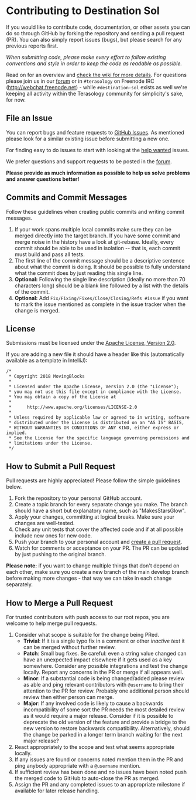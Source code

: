 # Contributing to Destination Sol

If you would like to contribute code, documentation, or other assets you can do so through GitHub by forking the repository and sending a pull request (PR). You can also simply report issues (bugs), but please search for any previous reports first.

*When submitting code, please make every effort to follow existing conventions and style in order to keep the code as readable as possible.*

Read on for an overview and [check the wiki for more details](https://github.com/MovingBlocks/DestinationSol/wiki). For questions please join us in our [forum](http://forum.terasology.org/forum) or in `#terasology` on Freenode IRC (http://webchat.freenode.net) - while `#destination-sol` exists as well we're keeping all activity within the Terasology community for simplicity's sake, for now.

## File an Issue

You can report bugs and feature requests to [GitHub Issues](https://github.com/MovingBlocks/DestinationSol/issues). As mentioned please look for a similar existing issue before submitting a new one.

For finding easy to do issues to start with looking at the [help wanted](https://github.com/MovingBlocks/DestinationSol/labels/help%20wanted) issues.

We prefer questions and support requests to be posted in the [forum](http://forum.terasology.org/forum).

__Please provide as much information as possible to help us solve problems and answer questions better!__

## Commits and Commit Messages

Follow these guidelines when creating public commits and writing commit messages.

1. If your work spans multiple local commits make sure they can be merged directly into the target branch. If you have some commit and merge noise in the history have a look at git-rebase. Ideally, every commit should be able to be used in isolation -- that is, each commit must build and pass all tests.
1. The first line of the commit message should be a descriptive sentence about what the commit is doing. It should be possible to fully understand what the commit does by just reading this single line.
1. **Optional:** Following the single line description (ideally no more than 70 characters long) should be a blank line followed by a list with the details of the commit.
1. **Optional:** Add `Fix/Fixing/Fixes/Close/Closing/Refs #issue` if you want to mark the issue mentioned as complete in the issue tracker when the change is merged.

## License

Submissions must be licensed under the [Apache License, Version 2.0](http://www.apache.org/licenses/LICENSE-2.0.html).

If you are adding a new file it should have a header like this (automatically available as a template in IntelliJ):
```
/*
 * Copyright 2018 MovingBlocks
 *
 * Licensed under the Apache License, Version 2.0 (the "License");
 * you may not use this file except in compliance with the License.
 * You may obtain a copy of the License at
 *
 *      http://www.apache.org/licenses/LICENSE-2.0
 *
 * Unless required by applicable law or agreed to in writing, software
 * distributed under the License is distributed on an "AS IS" BASIS,
 * WITHOUT WARRANTIES OR CONDITIONS OF ANY KIND, either express or implied.
 * See the License for the specific language governing permissions and
 * limitations under the License.
 */
```

## How to Submit a Pull Request

Pull requests are highly appreciated! Please follow the simple guidelines below.

1. Fork the repository to your personal GitHub account.
1. Create a topic branch for every separate change you make. The branch should have a short but explanatory name, such as "MakesStarsGlow".
1. Apply your changes, committing at logical breaks. Make sure your changes are well-tested.
1. Check any unit tests that cover the affected code and if at all possible include new ones for new code.
1. Push your branch to your personal account and [create a pull request](https://help.github.com/articles/using-pull-requests/).
1. Watch for comments or acceptance on your PR. The PR can be updated by just pushing to the original branch.

__Please note:__ if you want to change multiple things that don't depend on each other, make sure you create a new branch of the main develop branch before making more changes - that way we can take in each change separately.

## How to Merge a Pull Request

For trusted contributors with push access to our root repos, you are welcome to help merge pull requests.

1. Consider what scope is suitable for the change being PRed.
    - **Trivial**: If it is a single typo fix in a comment or other *inactive text* it can be merged without further review.
    - **Patch**: Small bug fixes. Be careful: even a string value changed can have an unexpected impact elsewhere if it gets used as a key somewhere. Consider any possible integrations and test the change locally. Report any concerns in the PR or merge if all appears well.
    - **Minor**: If a substantial code is being changed/added please review as able and ping relevant contributors with `@username` to bring their attention to the PR for review. Probably one additional person should review then either person can merge.
    - **Major**: If any involved code is likely to cause a backwards incompatibility of some sort the PR needs the most detailed review as it would require a major release. Consider if it is possible to deprecate the old version of the feature and provide a bridge to the new version to restore backwards compatibility. Alternatively, should the change be parked in a longer term branch waiting for the next major release?
1. React appropriately to the scope and test what seems appropriate locally.
1. If any issues are found or concerns noted mention them in the PR and ping anybody appropriate with a `@username` mention.
1. If sufficient review has been done and no issues have been noted push the merged code to GitHub to auto-close the PR as merged.
1. Assign the PR and any completed issues to an appropriate milestone if available for later release handling.
